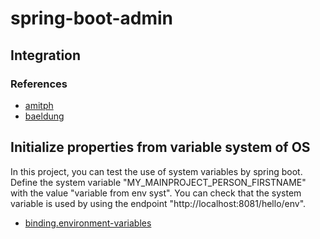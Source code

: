 # spring-boot-admin

## Integration

### References
* [amitph](https://www.amitph.com/spring-boot-admin-server/)
* [baeldung](https://www.baeldung.com/spring-boot-admin)

## Initialize properties from variable system of OS
In this project, you can test the use of system variables by spring boot. Define the system variable "MY_MAINPROJECT_PERSON_FIRSTNAME" with the value "variable from env syst". You can check that the system variable is used by using the endpoint "http://localhost:8081/hello/env".

* [binding.environment-variables](https://docs.spring.io/spring-boot/docs/2.7.5/reference/html/features.html#features.external-config.typesafe-configuration-properties.relaxed-binding.environment-variables)
